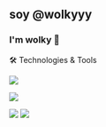 soy @wolkyyy
---
### I'm wolky 👋


🛠 Technologies & Tools 


<img src="https://img.shields.io/badge/JavaScript-F7DF1E?style=for-the-badge&logo=javascript&logoColor=black"></img>





<img src="https://img.shields.io/badge/Python-3776AB?style=for-the-badge&logo=python&logoColor=white"></img>

<img src="https://img.shields.io/badge/HTML5-E34F26?style=for-the-badge&logo=html5&logoColor=white"></img>
<img src="https://img.shields.io/badge/CSS3-1572B6?style=for-the-badge&logo=css3&logoColor=white"></img>



